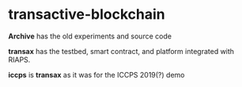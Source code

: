 # transactive-blockchain

**Archive** has the old experiments and source code

**transax** has the testbed, smart contract, and platform integrated with RIAPS. 

**iccps** is **transax** as it was for the ICCPS 2019(?) demo

